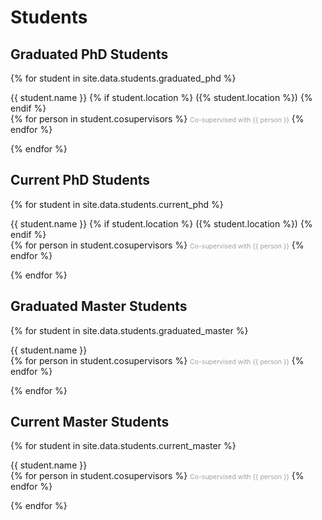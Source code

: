 # Students

## Graduated PhD Students

{% for student in site.data.students.graduated_phd %}
<p> 
  {{ student.name }} {% if student.location  %} ({% student.location %}) {% endif %} <br>
  {% for person in student.cosupervisors %}
    <span style="color: #9f9f9f; font-size: 75%">Co-supervised with {{ person }}</span>
  {% endfor %}
</p>
{% endfor %}


## Current PhD Students

{% for student in site.data.students.current_phd %}
<p> 
  {{ student.name }} {% if student.location  %} ({% student.location %}) {% endif %} <br>
  {% for person in student.cosupervisors %}
    <span style="color: #9f9f9f; font-size: 75%">Co-supervised with {{ person }}</span>
  {% endfor %}
</p>
{% endfor %}


## Graduated Master Students

{% for student in site.data.students.graduated_master %}
<p> 
  {{ student.name }} <br>
  {% for person in student.cosupervisors %}
    <span style="color: #9f9f9f; font-size: 75%">Co-supervised with {{ person }}</span>
  {% endfor %}
</p>
{% endfor %}


## Current Master Students

{% for student in site.data.students.current_master %}
<p> 
  {{ student.name }} <br>
  {% for person in student.cosupervisors %}
    <span style="color: #9f9f9f; font-size: 75%">Co-supervised with {{ person }}</span>
  {% endfor %}
</p>
{% endfor %}
